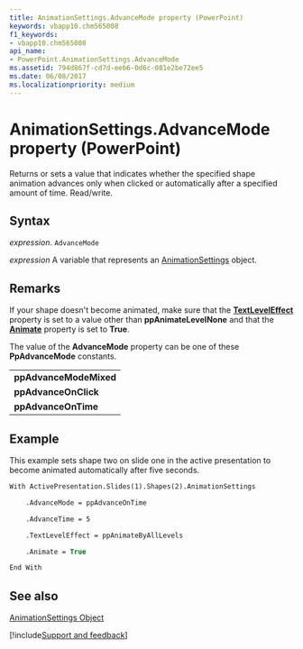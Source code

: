 ```yaml
---
title: AnimationSettings.AdvanceMode property (PowerPoint)
keywords: vbapp10.chm565008
f1_keywords:
- vbapp10.chm565008
api_name:
- PowerPoint.AnimationSettings.AdvanceMode
ms.assetid: 794d867f-cd7d-eeb6-0d6c-081e2be72ee5
ms.date: 06/08/2017
ms.localizationpriority: medium
---
```



# AnimationSettings.AdvanceMode property (PowerPoint)

Returns or sets a value that indicates whether the specified shape animation advances only when clicked or automatically after a specified amount of time. Read/write. 


## Syntax

_expression_. `AdvanceMode`

_expression_ A variable that represents an [AnimationSettings](PowerPoint.AnimationSettings.md) object.


## Remarks

If your shape doesn't become animated, make sure that the **[TextLevelEffect](PowerPoint.AnimationSettings.TextLevelEffect.md)** property is set to a value other than **ppAnimateLevelNone** and that the **[Animate](PowerPoint.AnimationSettings.Animate.md)** property is set to **True**.

The value of the **AdvanceMode** property can be one of these **PpAdvanceMode** constants.


||
|:-----|
|**ppAdvanceModeMixed**|
|**ppAdvanceOnClick**|
|**ppAdvanceOnTime**|

## Example

This example sets shape two on slide one in the active presentation to become animated automatically after five seconds.


```vb
With ActivePresentation.Slides(1).Shapes(2).AnimationSettings

    .AdvanceMode = ppAdvanceOnTime

    .AdvanceTime = 5

    .TextLevelEffect = ppAnimateByAllLevels

    .Animate = True

End With
```


## See also


[AnimationSettings Object](PowerPoint.AnimationSettings.md)

[!include[Support and feedback](~/includes/feedback-boilerplate.md)]